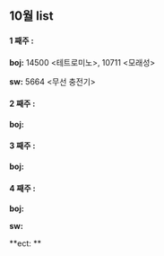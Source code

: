 ## 10월 list

#### **1 째주 :**
**boj:** 14500 <테트로미노>, 10711 <모래성>

**sw:** 5664 <무선 충전기>

#### **2 째주 :** 

**boj:**  

#### **3 째주 :**

**boj:**   


#### **4 째주 :** 
**boj:**  

**sw:** 

**ect: ** 



